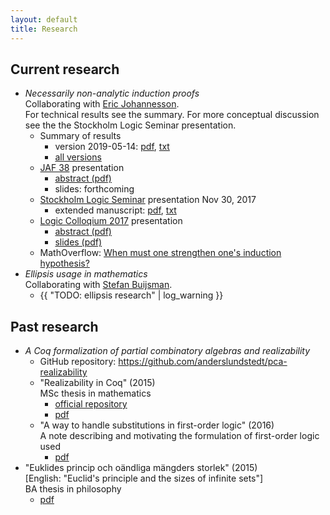 ```yaml
---
layout: default
title: Research
---
```

## Current research
- *Necessarily non-analytic induction proofs*  
  Collaborating with [Eric Johannesson](https://sites.google.com/view/ericjohannesson).  
  For technical results see the summary. For more conceptual discussion see the
  the Stockholm Logic Seminar presentation.
  - Summary of results
    - version 2019-05-14:
      [pdf](non_analytic_induction/summary/lundstedt_non_analytic_induction_summary_20190514.pdf),
      [txt](non_analytic_induction/summary/lundstedt_non_analytic_induction_summary_20190514.txt)
    - [all versions](non_analytic_induction/summary/)
  - [JAF 38](https://jaf2019nyc.com) presentation
    - [abstract (pdf)](non_analytic_induction/JAF38/lundstedt_non_analytic_induction_JAF38_20190402.pdf)
    - slides: forthcoming
  - [Stockholm Logic Seminar](http://logic.math.su.se/seminar)
    presentation Nov 30, 2017  
    - extended manuscript:
      [pdf](non_analytic_induction/sthlm_logsem2017/lundstedt_non_analytic_induction_sthlm_logsem_2017.pdf),
      [txt](non_analytic_induction/sthlm_logsem2017/lundstedt_non_analytic_induction_sthlm_logsem_2017.txt)
  - [Logic Colloqium 2017](https://www.math-stockholm.se/konferenser-och-akti/logic-in-stockholm-2/logic-colloquium-201)
    presentation
    - [abstract (pdf)](non_analytic_induction/LC2017/lundstedt_non_analytic_induction_LC2017_abstract_2017.pdf)
    - [slides (pdf)](non_analytic_induction/LC2017/lundstedt_non_analytic_induction_LC2017_slides_2017.pdf)
  - MathOverflow:
    [When must one strengthen one's induction hypothesis?](https://mathoverflow.net/questions/258761/when-must-one-strengthen-ones-induction-hypothesis)
- *Ellipsis usage in mathematics*  
  Collaborating with [Stefan Buijsman](https://www.philosophy.su.se/forskning/v%C3%A5ra-forskare/doktorander/stefan-buijsman-1.203331).
  - {{ "TODO: ellipsis research" | log_warning }}

## Past research
- *A Coq formalization of partial combinatory algebras and realizability*
  - GitHub repository: <https://github.com/anderslundstedt/pca-realizability>
  - "Realizability in Coq" (2015)  
    MSc thesis in mathematics
    - [official repository](https://urn.kb.se/resolve?urn=urn:nbn:se:kth:diva-174109)
    - [pdf](https://kth.diva-portal.org/smash/get/diva2:858615/FULLTEXT01.pdf)
  - "A way to handle substitutions in first-order logic" (2016)  
    A note describing and motivating the formulation of first-order logic used
    - [pdf](./pcas_and_realizability/lundstedt_pcas_and_realizability_first_order_syntax_2016.pdf)
- "Euklides princip och oändliga mängders storlek" (2015)  
  [English: "Euclid's principle and the sizes of infinite sets"]  
  BA thesis in philosophy
  - [pdf](ba_thesis/lundstedt_ba_thesis_philosophy_2015.pdf)
